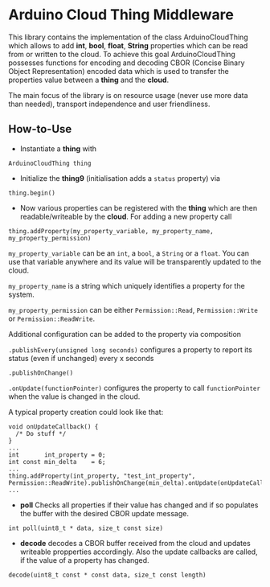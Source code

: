 # Arduino Cloud Thing Middleware

This library contains the implementation of the class ArduinoCloudThing which allows to add **int**, **bool**, **float**, **String** properties which can be read from or written to the cloud. To achieve this goal ArduinoCloudThing possesses functions for encoding and decoding CBOR (Concise Binary Object Representation) encoded data which is used to transfer the properties value between a **thing** and the **cloud**.

The main focus of the library is on resource usage (never use more data than needed), transport independence and user friendliness.

## How-to-Use

* Instantiate a **thing** with

`ArduinoCloudThing thing`

* Initialize the **thing9** (initialisation adds a `status` property) via

`thing.begin()`

* Now various properties can be registered with the **thing** which are then readable/writeable by the **cloud**. For adding a new property call

`thing.addProperty(my_property_variable, my_property_name, my_property_permission)`

`my_property_variable` can be an `int`, a `bool`, a `String` or a `float`. You can use that variable anywhere and its value will be transparently updated to the cloud.

`my_property_name` is a string which uniquely identifies a property for the system.

`my_property_permission` can be either `Permission::Read`, `Permission::Write` or `Permission::ReadWrite`.

Additional configuration can be added to the property via composition

`.publishEvery(unsigned long seconds)` configures a property to report its status (even if unchanged) every x seconds

`.publishOnChange()`

`.onUpdate(functionPointer)` configures the property to call `functionPointer` when the value is changed in the cloud.

A typical property creation could look like that:
```
void onUpdateCallback() {
  /* Do stuff */
}
...
int       int_property = 0;
int const min_delta    = 6;
...
thing.addProperty(int_property, "test_int_property", Permission::ReadWrite).publishOnChange(min_delta).onUpdate(onUpdateCallback);
...
```

* **poll** Checks all properties if their value has changed and if so populates the buffer with the desired CBOR update message.

`int poll(uint8_t * data, size_t const size)`

* **decode** decodes a CBOR buffer received from the cloud and updates writeable propperties accordingly. Also the update callbacks are called, if the value of a property has changed.

`decode(uint8_t const * const data, size_t const length)`
